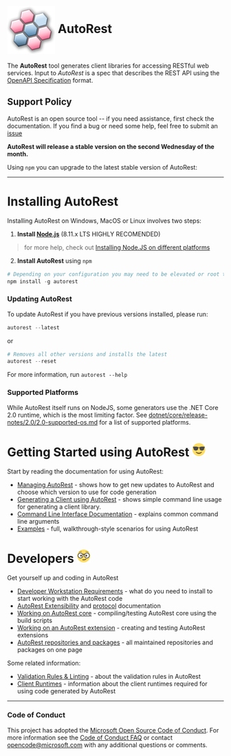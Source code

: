 # <img align="center" src="./docs/images/logo.png">  AutoRest


The **AutoRest** tool generates client libraries for accessing RESTful web services. Input to *AutoRest* is a spec that describes the REST API using the [OpenAPI Specification](https://github.com/OAI/OpenAPI-Specification) format.

<!-- 1) returns SVGs now which aren't rendered by GitHub 2) seems to be awfully unresponsive and unreliable lately
[![PR Stats](http://issuestats.com/github/Azure/autorest/badge/pr?style=flat-square)](http://issuestats.com/github/Azure/autorest)
[![Issue Stats](http://issuestats.com/github/Azure/autorest/badge/issue?style=flat-square)](http://issuestats.com/github/Azure/autorest)
-->

## Support Policy
AutoRest is an open source tool -- if you need assistance, first check the documentation. If you find a bug or need some help, feel free to submit an [issue](https://github.com/Azure/autorest/issues)


**AutoRest will release a stable version on the second Wednesday of the month.**

Using `npm` you can upgrade to the latest stable version of AutoRest:

---

# Installing AutoRest 

Installing AutoRest on Windows, MacOS or Linux involves two steps:

1. __Install [Node.js](https://nodejs.org/en/)__ (8.11.x LTS HIGHLY RECOMENDED)
> for more help, check out [Installing Node.JS on different platforms](./docs/developer/workstation.md#nodejs)

2. __Install AutoRest__ using `npm`

  ``` powershell
  # Depending on your configuration you may need to be elevated or root to run this. (on OSX/Linux use 'sudo' )
  npm install -g autorest
  ```

### Updating AutoRest
  To update AutoRest if you have previous versions installed, please run:
    
  ``` powershell
  autorest --latest
  ``` 
or 
  ```powershell
  # Removes all other versions and installs the latest
  autorest --reset
  ```
  For more information, run  `autorest --help`


### Supported Platforms

While AutoRest itself runs on NodeJS, some generators use the .NET Core 2.0 runtime, which is the most limiting factor.
See [dotnet/core/release-notes/2.0/2.0-supported-os.md](https://github.com/dotnet/core/blob/master/release-notes/2.0/2.0-supported-os.md) for a list of supported platforms.

# Getting Started using AutoRest ![image](./docs/images/normal.png)

Start by reading the documentation for using AutoRest:
- [Managing AutoRest](./docs/managing-autorest.md) - shows how to get new updates to AutoRest and choose which version to use for code generation
- [Generating a Client using AutoRest](./docs/examples/generating-a-client.md) - shows simple command line usage for generating a client library.
- [Command Line Interface Documentation](./docs/user/cli.md) - explains common command line arguments
- [Examples](./Samples) - full, walkthrough-style scenarios for using AutoRest

# Developers ![image](./docs/images/glasses.png)

Get yourself up and coding in AutoRest

- [Developer Workstation Requirements](./docs/developer/workstation.md) - what do you need to install to start working with the AutoRest code
- [AutoRest Extensibility](./docs/developer/architecture/AutoRest-extension.md) and [protocol](./docs/developer/architecture/AutoRest-extension-protocol.md) documentation
- [Working on AutoRest core](./docs/developer/autorest-core.md) - compiling/testing AutoRest core using the build scripts
- [Working on an AutoRest extension](./docs/developer/autorest-extension.md) - creating and testing AutoRest extensions
- [AutoRest repositories and packages](./docs/trampoline.md) - all maintained repositories and packages on one page

Some related information:
- [Validation Rules & Linting](https://github.com/Azure/azure-openapi-validator/blob/master/docs/readme.md) - about the validation rules in AutoRest
- [Client Runtimes](./docs/developer/architecture/Autorest-and-Clientruntimes.md) - information about the client runtimes required for using code generated by AutoRest
<!-- - [Developer Guide](./docs/developer/guide/) - Notes on developing with AutoRest -->

---

### Code of Conduct 
This project has adopted the [Microsoft Open Source Code of Conduct](https://opensource.microsoft.com/codeofconduct/). For more information see the [Code of Conduct FAQ](https://opensource.microsoft.com/codeofconduct/faq/) or contact [opencode@microsoft.com](mailto:opencode@microsoft.com) with any additional questions or comments.

